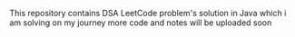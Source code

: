 
This repository contains DSA LeetCode problem's solution in Java 
which i am solving on my journey 
more code and notes will be uploaded soon

